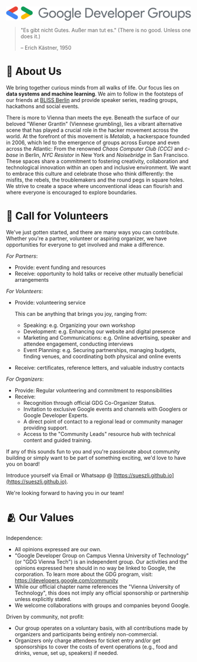 <p align="center">
  <img src="./assets/header.png">
</p>

> "Es gibt nicht Gutes. Außer man tut es." (There is no good. Unless one does it.)
> 
> – Erich Kästner, 1950

# 👀 About Us

We bring together curious minds from all walks of life. Our focus lies on **data systems and machine learning**. We aim to follow in the footsteps of our friends at [BLISS Berlin](https://bliss.berlin/) and provide speaker series, reading groups, hackathons and social events.

There is more to Vienna than meets the eye. Beneath the surface of our beloved "Wiener Grantln" (Viennese grumbling), lies a vibrant alternative scene that has played a crucial role in the hacker movement across the world. At the forefront of this movement is *Metalab*, a hackerspace founded in 2006, which led to the emergence of groups across Europe and even across the Atlantic: From the renowned *Chaos Computer Club (CCC)* and *c-base* in Berlin, *NYC Resistor* in New York and *Noisebridge* in San Francisco. These spaces share a commitment to fostering creativity, collaboration and technological innovation within an open and inclusive environment. We want to embrace this culture and celebrate those who think differently: the misfits, the rebels, the troublemakers and the round pegs in square holes. We strive to create a space where unconventional ideas can flourish and where everyone is encouraged to explore boundaries.

# 📢 Call for Volunteers

We've just gotten started, and there are many ways you can contribute. Whether you're a partner, volunteer or aspiring organizer, we have opportunities for everyone to get involved and make a difference.

*For Partners*:

- Provide: event funding and resources
- Receive: opportunity to hold talks or receive other mutually beneficial arrangements

*For Volunteers*:

- Provide: volunteering service

  This can be anything that brings you joy, ranging from:

  - Speaking: e.g. Organizing your own workshop
  - Development: e.g. Enhancing our website and digital presence
  - Marketing and Communications: e.g. Online advertising, speaker and attendee engagement, conducting interviews
  - Event Planning: e.g. Securing partnerships, managing budgets, finding venues, and coordinating both physical and online events

- Receive: certificates, reference letters, and valuable industry contacts

*For Organizers*:

- Provide: Regular volunteering and commitment to responsibilities
- Receive:
  - Recognition through official GDG Co-Organizer Status.
  - Invitation to exclusive Google events and channels with Googlers or Google Developer Experts.
  - A direct point of contact to a regional lead or community manager providing support.
  - Access to the "Community Leads" resource hub with technical content and guided training.

If any of this sounds fun to you and you're passionate about community building or simply want to be part of something exciting, we'd love to have you on board!

Introduce yourself via Email or Whatsapp @ [https://sueszli.github.io](https://sueszli.github.io).

We're looking forward to having you in our team!

<!-- 

- https://gdg-vienna-tech.github.io/
- https://gdg.community.dev/gdg-on-campus-vienna-university-of-technology/
- https://groups.google.com/g/gdg-vienna-tech (different channels for each role)

-->

# 🫂 Our Values

Independence:

- All opinions expressed are our own.
- "Google Developer Group on Campus Vienna University of Technology" (or "GDG Vienna Tech") is an independent group. Our activities and the opinions expressed here should in no way be linked to Google, the corporation. To learn more about the GDG program, visit: https://developers.google.com/community
- While our official chapter name references the "Vienna University of Technology", this does not imply any official sponsorship or partnership unless explicitly stated.
- We welcome collaborations with groups and companies beyond Google.

Driven by community, not profit:

- Our group operates on a voluntary basis, with all contributions made by organizers and participants being entirely non-commercial.
- Organizers only charge attendees for ticket entry and/or get sponsorships to cover the costs of event operations (e.g., food and drinks, venue, set up, speakers) if needed.
